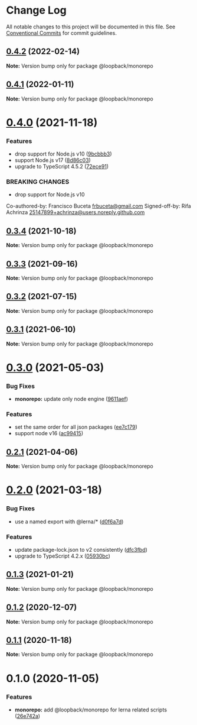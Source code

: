 # Change Log

All notable changes to this project will be documented in this file.
See [Conventional Commits](https://conventionalcommits.org) for commit guidelines.

## [0.4.2](https://github.com/loopbackio/loopback-next/compare/@loopback/monorepo@0.4.1...@loopback/monorepo@0.4.2) (2022-02-14)

**Note:** Version bump only for package @loopback/monorepo





## [0.4.1](https://github.com/loopbackio/loopback-next/compare/@loopback/monorepo@0.4.0...@loopback/monorepo@0.4.1) (2022-01-11)

**Note:** Version bump only for package @loopback/monorepo





# [0.4.0](https://github.com/loopbackio/loopback-next/compare/@loopback/monorepo@0.3.4...@loopback/monorepo@0.4.0) (2021-11-18)


### Features

* drop support for Node.js v10 ([9bcbbb3](https://github.com/loopbackio/loopback-next/commit/9bcbbb358ec3eabc3033d4e7e1c22b524a7069b3))
* support Node.js v17 ([8d86c03](https://github.com/loopbackio/loopback-next/commit/8d86c03cb7047e2b1f18d05870628ef5783e71b2))
* upgrade to TypeScript 4.5.2 ([72ece91](https://github.com/loopbackio/loopback-next/commit/72ece91289ecfdfd8747bb9888ad75db73e8ff4b))


### BREAKING CHANGES

* drop support for Node.js v10

Co-authored-by: Francisco Buceta <frbuceta@gmail.com>
Signed-off-by: Rifa Achrinza <25147899+achrinza@users.noreply.github.com>





## [0.3.4](https://github.com/loopbackio/loopback-next/compare/@loopback/monorepo@0.3.3...@loopback/monorepo@0.3.4) (2021-10-18)

**Note:** Version bump only for package @loopback/monorepo





## [0.3.3](https://github.com/loopbackio/loopback-next/compare/@loopback/monorepo@0.3.2...@loopback/monorepo@0.3.3) (2021-09-16)

**Note:** Version bump only for package @loopback/monorepo





## [0.3.2](https://github.com/loopbackio/loopback-next/compare/@loopback/monorepo@0.3.1...@loopback/monorepo@0.3.2) (2021-07-15)

**Note:** Version bump only for package @loopback/monorepo





## [0.3.1](https://github.com/loopbackio/loopback-next/compare/@loopback/monorepo@0.3.0...@loopback/monorepo@0.3.1) (2021-06-10)

**Note:** Version bump only for package @loopback/monorepo





# [0.3.0](https://github.com/loopbackio/loopback-next/compare/@loopback/monorepo@0.2.1...@loopback/monorepo@0.3.0) (2021-05-03)


### Bug Fixes

* **monorepo:** update only node engine ([9611aef](https://github.com/loopbackio/loopback-next/commit/9611aefcee438647ab089a5dc0ab924659e450e1))


### Features

* set the same order for all json packages ([ee7c179](https://github.com/loopbackio/loopback-next/commit/ee7c179a0e99d862f8596c897523a8e1bf2e8888))
* support node v16 ([ac99415](https://github.com/loopbackio/loopback-next/commit/ac994154543bde22b4482ba98813351656db1b55))





## [0.2.1](https://github.com/loopbackio/loopback-next/compare/@loopback/monorepo@0.2.0...@loopback/monorepo@0.2.1) (2021-04-06)

**Note:** Version bump only for package @loopback/monorepo





# [0.2.0](https://github.com/loopbackio/loopback-next/compare/@loopback/monorepo@0.1.3...@loopback/monorepo@0.2.0) (2021-03-18)


### Bug Fixes

* use a named export with @lerna/* ([d0f6a7d](https://github.com/loopbackio/loopback-next/commit/d0f6a7dac49a32d27ba3971ccb893da5396b36ee))


### Features

* update package-lock.json to v2 consistently ([dfc3fbd](https://github.com/loopbackio/loopback-next/commit/dfc3fbdae0c9ca9f34c64154a471bef22d5ac6b7))
* upgrade to TypeScript 4.2.x ([05930bc](https://github.com/loopbackio/loopback-next/commit/05930bc0cece3909dd66f75ad91eeaa2d365a480))





## [0.1.3](https://github.com/loopbackio/loopback-next/compare/@loopback/monorepo@0.1.2...@loopback/monorepo@0.1.3) (2021-01-21)

**Note:** Version bump only for package @loopback/monorepo





## [0.1.2](https://github.com/loopbackio/loopback-next/compare/@loopback/monorepo@0.1.1...@loopback/monorepo@0.1.2) (2020-12-07)

**Note:** Version bump only for package @loopback/monorepo





## [0.1.1](https://github.com/loopbackio/loopback-next/compare/@loopback/monorepo@0.1.0...@loopback/monorepo@0.1.1) (2020-11-18)

**Note:** Version bump only for package @loopback/monorepo





# 0.1.0 (2020-11-05)


### Features

* **monorepo:** add @loopback/monorepo for lerna related scripts ([26e742a](https://github.com/loopbackio/loopback-next/commit/26e742aa5899f4c278b014a27357f3106a232d14))
